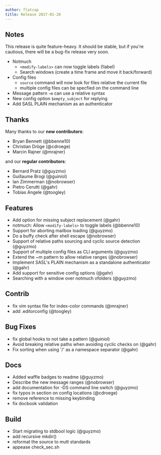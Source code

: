 ```yaml
---
author: flatcap
title: Release 2017-01-28
---
```


## Notes

This release is quite feature-heavy. It should be stable, but if you're
cautious, there will be a bug-fix release very soon.

- Notmuch
  - `<modify-labels>` can now toggle labels (!label)
  - Search windows (create a time frame and move it back/forward)
- Config files
  - `source` command will now look for files relative the current file
  - multiple config files can be specfied on the command line
- Message pattern `~m` can use a relative syntax
- New config option `$empty_subject` for replying
- Add SASL PLAIN mechanism as an authenticator

## Thanks

Many thanks to our **new contributors**:

- Bryan Bennett (@bbenne10)
- Christian Dröge (@cdroege)
- Marcin Rajner (@mrajner)

and our **regular contributors**:

- Bernard Pratz (@guyzmo)
- Guillaume Brogi (@guiniol)
- Ian Zimmerman (@nobrowser)
- Pietro Cerutti (@gahr)
- Tobias Angele (@toogley)

## Features

- Add option for missing subject replacement (@gahr)
- notmuch: Allow `<modify-labels>` to toggle labels
  (@bbenne10)
- Support for aborting mailbox loading (@guyzmo)
- Do a buffy check after shell escape
  (@nobrowser)
- Support of relative paths sourcing and cyclic source detection
  (@guyzmo)
- Support of multiple config files as CLI arguments
  (@guyzmo)
- Extend the ~m pattern to allow relative ranges
  (@nobrowser)
- Implement SASL's PLAIN mechanism as a standalone authenticator
  (@gahr)
- Add support for sensitive config options (@gahr)
- Searching with a window over notmuch vfolders
  (@guyzmo)

## Contrib

- fix vim syntax file for index-color commands
  (@mrajner)
- add .editorconfig (@toogley)

## Bug Fixes

- fix global hooks to not take a pattern
  (@guiniol)
- Avoid breaking relative paths when avoiding cyclic checks on
  (@gahr)
- Fix sorting when using '/' as a namespace separator
  (@gahr)

## Docs

- Added waffle badges to readme (@guyzmo)
- Describe the new message ranges (@nobrowser)
- add documentation for -DS command line switch
  (@guyzmo)
- fix typos in section on config locations
  (@cdroege)
- remove reference to missing keybinding
- fix docbook validation

## Build

- Start migrating to stdbool logic (@guyzmo)
- add recursive mkdir()
- reformat the source to mutt standards
- appease check_sec.sh

